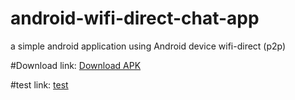 # android-wifi-direct-chat-app
a simple android application using Android device wifi-direct (p2p)

#Download link:
[Download APK](https://drive.google.com/file/d/1FI0rOiabPy6KGCIM0me2ARfwc1MiDaZU/view?usp=sharing)

#test link:
[test](https://drive.google.com/drive/folders/1pchhSSxqVF6453fOGT7kFPLD5ZC2tN0d?usp=sharing)
